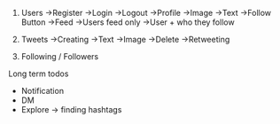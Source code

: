 1. Users
   ->Register
   ->Login
   ->Logout
   ->Profile
     ->Image
     ->Text
     ->Follow Button
   ->Feed
     ->Users feed only
     ->User + who they follow

2. Tweets
  ->Creating
    ->Text
    ->Image
  ->Delete
  ->Retweeting

3. Following / Followers
  
Long term todos
- Notification
- DM
- Explore -> finding hashtags


